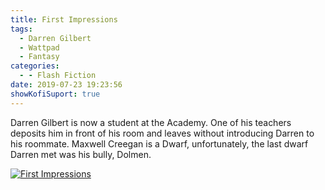 ```yaml
---
title: First Impressions
tags:
  - Darren Gilbert
  - Wattpad
  - Fantasy
categories:
  - - Flash Fiction
date: 2019-07-23 19:23:56
showKofiSuport: true
---
```


Darren Gilbert is now a student at the Academy.  One of his teachers deposits him in front of his room and leaves without introducing Darren to his roommate.  Maxwell Creegan is a Dwarf, unfortunately, the last dwarf Darren met was his bully, Dolmen.<!-- more -->

<div class="center">

[![First Impressions](/images/covers/darrengilbert.png "First Impressions")](https://www.wattpad.com/762375154-darren-gilbert-journeys-first-impressions)

</div>
